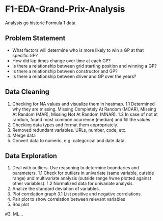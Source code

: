 # F1-EDA-Grand-Prix-Analysis
Analysis go historic Formula 1 data.

## Problem Statement
* What factors will determine who is more likely to win a GP at that specific GP?
* How did lap times change over time at each GP?
* Is there a relationship between grid starting position and winning a GP?
* Is there a relationship between constructor and GP?
* Is there a relationship between driver and GP over the years?

## Data Cleaning

1. Checking for NA values and visualize them in heatmap.
1.1 Determined why they are missing. Missing Completely At Random (MCAR), Missing At Random (MAR), Missing Not At Random (MNAR).
1.2 In case of not at random, found most common ocurrence (median) and fill the values.
2. Checking data types and format them appropriately.
3. Removed redundant variables. URLs, number, code, etc.
4. Merge data
5. Convert data to numeric, e.g: categorical and date data.

## Data Exploration

1. Deal with outliers. Use reasoning to determine boundaries and parameters.
1.1 Check for outliers in univariate (same variable, outside range) and multivariate analysis (outside range hwne plotted against other variables). 
1.2 Normalized data for univariate analysis.
2. Analize the standard deviation of variables.
3. Plot correlation graph
3.1 List positive and negative correlations.
4. Pair plot to show correlation between relevant variables
5. Box plot
        
#3. ML...
